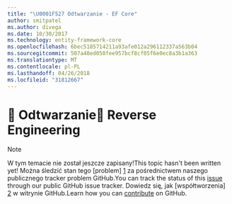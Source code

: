 ```yaml
---
title: "\U0001F527 Odtwarzanie - EF Core"
author: smitpatel
ms.author: divega
ms.date: 10/30/2017
ms.technology: entity-framework-core
ms.openlocfilehash: 6bec5185714211a93afe012a296112337a563b04
ms.sourcegitcommit: 507a40ed050fee957bcf8cf05f6e0ec8a3b1a363
ms.translationtype: MT
ms.contentlocale: pl-PL
ms.lasthandoff: 04/26/2018
ms.locfileid: "31812667"
---
```

# <a name="-reverse-engineering"></a><span data-ttu-id="08d4d-102">🔧 Odtwarzanie</span><span class="sxs-lookup"><span data-stu-id="08d4d-102">🔧 Reverse Engineering</span></span>

> [!NOTE]
> <span data-ttu-id="08d4d-103">W tym temacie nie został jeszcze zapisany!</span><span class="sxs-lookup"><span data-stu-id="08d4d-103">This topic hasn't been written yet!</span></span> <span data-ttu-id="08d4d-104">Można śledzić stan tego [problem] [ 1] za pośrednictwem naszego publicznego tracker problem GitHub.</span><span class="sxs-lookup"><span data-stu-id="08d4d-104">You can track the status of this [issue][1] through our public GitHub issue tracker.</span></span> <span data-ttu-id="08d4d-105">Dowiedz się, jak [współtworzenia] [ 2] w witrynie GitHub.</span><span class="sxs-lookup"><span data-stu-id="08d4d-105">Learn how you can [contribute][2] on GitHub.</span></span>


  [1]: https://github.com/aspnet/EntityFramework.Docs/issues/508
  [2]: https://github.com/aspnet/EntityFramework.Docs/blob/master/CONTRIBUTING.md

